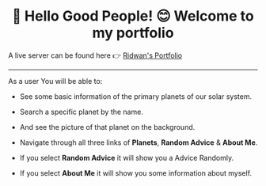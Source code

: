<h1 align="center"> 👋 Hello Good People! 😊 Welcome to my portfolio</h1>

A live server can be found here 👉 [Ridwan's Portfolio](https://rk-404.github.io/my-portfolio//)

---

As a user You will be able to:
- See some basic information of the primary planets of our solar system.

- Search a specific planet by the name.

- And see the picture of that planet on the background.

- Navigate through all three links of **Planets**, **Random Advice** & **About Me**.

- If you select **Random Advice** it will show you a Advice Randomly.

- If you select **About Me** it will show you some information about myself.